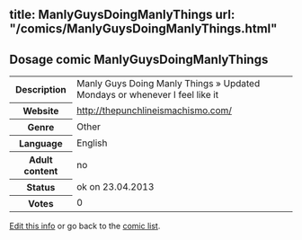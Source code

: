 title: ManlyGuysDoingManlyThings
url: "/comics/ManlyGuysDoingManlyThings.html"
---
Dosage comic ManlyGuysDoingManlyThings
-----------------------------------------

<p id="msg"></p>
<script type="text/javascript">
if (window.location.search === '?edit_info_mail=sent_ok') {
  var elem = document.getElementById("msg");
  elem.innerHTML = 'Edited information sucessfully sent.';
  elem.className = 'ok';
}
</script>
<table class="comicinfo">
<tr>
<th>Description</th><td>Manly Guys Doing Manly Things » Updated Mondays or whenever I feel like it</td>
</tr>
<tr>
<th>Website</th><td><a href="http://thepunchlineismachismo.com/">http://thepunchlineismachismo.com/</a></td>
</tr>
<tr>
<th>Genre</th><td>Other</td>
</tr>
<tr>
<th>Language</th><td>English</td>
</tr>
<tr>
<th>Adult content</th><td>no</td>
</tr>
<tr>
<th>Status</th><td>ok on 23.04.2013</td>
</tr>
<tr>
<th>Votes</th><td>0</td>
</tr>
</table>

[Edit this info](ManlyGuysDoingManlyThings_edit.html) or go back to the [comic list](../comic-index.html).
